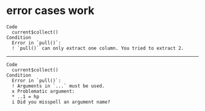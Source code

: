 # error cases work

    Code
      current$collect()
    Condition
      Error in `pull()`:
      ! `pull()` can only extract one column. You tried to extract 2.

---

    Code
      current$collect()
    Condition
      Error in `pull()`:
      ! Arguments in `...` must be used.
      x Problematic argument:
      * ..1 = hp
      i Did you misspell an argument name?


